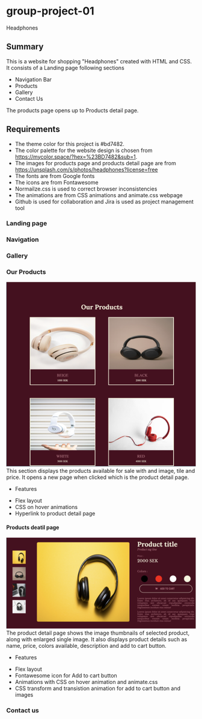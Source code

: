 # group-project-01

Headphones

## Summary

This is a website for shopping "Headphones" created with HTML and CSS.
It consists of a Landing page following sections

* Navigation Bar
* Products
* Gallery
* Contact Us

The products page opens up to Products detail page.

## Requirements

* The theme color for this project is  #bd7482.
* The color palette for the website design is chosen from https://mycolor.space/?hex=%23BD7482&sub=1.
* The images for products page and products detail page are from https://unsplash.com/s/photos/headphones?license=free
* The fonts are from Google fonts
* The icons are from Fontawesome
* Normailze.css is used to correct browser inconsistencies
* The animations are from CSS animations and animate.css webpage
* Github is used for collaboration and Jira is used as project management tool

### Landing page


### Navigation


### Gallery


### Our Products
![Products page](/images/products.png)
 This section displays the products available for sale with and image, tile and price.
 It opens a new page when clicked which is the product detail page.

 * Features

 - Flex layout
 - CSS on hover animations
 - Hyperlink to product detail page

#### Products deatil page
![Product detail page](/images/product-detail.png)
The product detail page shows the image thumbnails of selected product, along with enlarged single image. It also displays product details such as name, price, colors available, description and add to cart button.

* Features

 - Flex layout
 - Fontawesome icon for Add to cart button
 - Animations with CSS on hover animation and animate.css
 - CSS transform and transistion animation for add to cart button and images

### Contact us